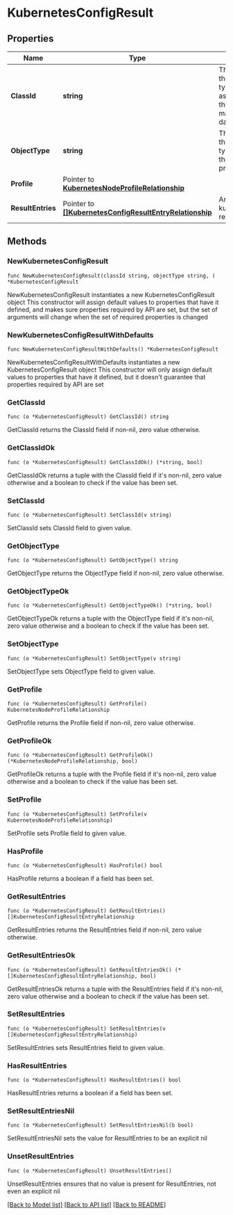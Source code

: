 # KubernetesConfigResult

## Properties

Name | Type | Description | Notes
------------ | ------------- | ------------- | -------------
**ClassId** | **string** | The fully-qualified name of the instantiated, concrete type. This property is used as a discriminator to identify the type of the payload when marshaling and unmarshaling data. | [default to "kubernetes.ConfigResult"]
**ObjectType** | **string** | The fully-qualified name of the instantiated, concrete type. The value should be the same as the &#39;ClassId&#39; property. | [default to "kubernetes.ConfigResult"]
**Profile** | Pointer to [**KubernetesNodeProfileRelationship**](KubernetesNodeProfileRelationship.md) |  | [optional] 
**ResultEntries** | Pointer to [**[]KubernetesConfigResultEntryRelationship**](KubernetesConfigResultEntryRelationship.md) | An array of relationships to kubernetesConfigResultEntry resources. | [optional] 

## Methods

### NewKubernetesConfigResult

`func NewKubernetesConfigResult(classId string, objectType string, ) *KubernetesConfigResult`

NewKubernetesConfigResult instantiates a new KubernetesConfigResult object
This constructor will assign default values to properties that have it defined,
and makes sure properties required by API are set, but the set of arguments
will change when the set of required properties is changed

### NewKubernetesConfigResultWithDefaults

`func NewKubernetesConfigResultWithDefaults() *KubernetesConfigResult`

NewKubernetesConfigResultWithDefaults instantiates a new KubernetesConfigResult object
This constructor will only assign default values to properties that have it defined,
but it doesn't guarantee that properties required by API are set

### GetClassId

`func (o *KubernetesConfigResult) GetClassId() string`

GetClassId returns the ClassId field if non-nil, zero value otherwise.

### GetClassIdOk

`func (o *KubernetesConfigResult) GetClassIdOk() (*string, bool)`

GetClassIdOk returns a tuple with the ClassId field if it's non-nil, zero value otherwise
and a boolean to check if the value has been set.

### SetClassId

`func (o *KubernetesConfigResult) SetClassId(v string)`

SetClassId sets ClassId field to given value.


### GetObjectType

`func (o *KubernetesConfigResult) GetObjectType() string`

GetObjectType returns the ObjectType field if non-nil, zero value otherwise.

### GetObjectTypeOk

`func (o *KubernetesConfigResult) GetObjectTypeOk() (*string, bool)`

GetObjectTypeOk returns a tuple with the ObjectType field if it's non-nil, zero value otherwise
and a boolean to check if the value has been set.

### SetObjectType

`func (o *KubernetesConfigResult) SetObjectType(v string)`

SetObjectType sets ObjectType field to given value.


### GetProfile

`func (o *KubernetesConfigResult) GetProfile() KubernetesNodeProfileRelationship`

GetProfile returns the Profile field if non-nil, zero value otherwise.

### GetProfileOk

`func (o *KubernetesConfigResult) GetProfileOk() (*KubernetesNodeProfileRelationship, bool)`

GetProfileOk returns a tuple with the Profile field if it's non-nil, zero value otherwise
and a boolean to check if the value has been set.

### SetProfile

`func (o *KubernetesConfigResult) SetProfile(v KubernetesNodeProfileRelationship)`

SetProfile sets Profile field to given value.

### HasProfile

`func (o *KubernetesConfigResult) HasProfile() bool`

HasProfile returns a boolean if a field has been set.

### GetResultEntries

`func (o *KubernetesConfigResult) GetResultEntries() []KubernetesConfigResultEntryRelationship`

GetResultEntries returns the ResultEntries field if non-nil, zero value otherwise.

### GetResultEntriesOk

`func (o *KubernetesConfigResult) GetResultEntriesOk() (*[]KubernetesConfigResultEntryRelationship, bool)`

GetResultEntriesOk returns a tuple with the ResultEntries field if it's non-nil, zero value otherwise
and a boolean to check if the value has been set.

### SetResultEntries

`func (o *KubernetesConfigResult) SetResultEntries(v []KubernetesConfigResultEntryRelationship)`

SetResultEntries sets ResultEntries field to given value.

### HasResultEntries

`func (o *KubernetesConfigResult) HasResultEntries() bool`

HasResultEntries returns a boolean if a field has been set.

### SetResultEntriesNil

`func (o *KubernetesConfigResult) SetResultEntriesNil(b bool)`

 SetResultEntriesNil sets the value for ResultEntries to be an explicit nil

### UnsetResultEntries
`func (o *KubernetesConfigResult) UnsetResultEntries()`

UnsetResultEntries ensures that no value is present for ResultEntries, not even an explicit nil

[[Back to Model list]](../README.md#documentation-for-models) [[Back to API list]](../README.md#documentation-for-api-endpoints) [[Back to README]](../README.md)


